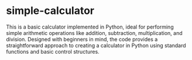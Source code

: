 # simple-calculator
This is a basic calculator implemented in Python, ideal for performing simple arithmetic operations like addition, subtraction, multiplication, and division. Designed with beginners in mind, the code provides a straightforward approach to creating a calculator in Python using standard functions and basic control structures.
